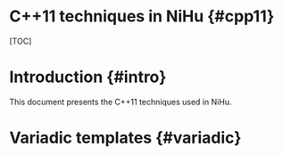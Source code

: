 C++11 techniques in NiHu {#cpp11}
========================

[TOC]

Introduction {#intro}
============

This document presents the C++11 techniques used in NiHu.

Variadic templates {#variadic}
==================

